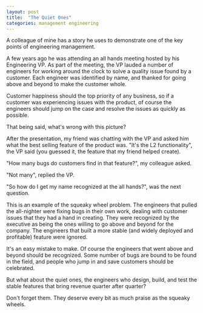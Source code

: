 ```yaml
---
layout: post
title:  "The Quiet Ones"
categories: management engineering
---
```


A colleague of mine has a story he uses to demonstrate one of the key points of 
engineering management. 

A few years ago he was attending an all hands meeting hosted by his Engineering VP. As part of the meeting, the VP lauded a number of engineers for working around the clock to solve 
a quality issue found by a customer. Each engineer was identified by name, and thanked 
for going above and beyond to make the customer whole.

Customer happiness should the top priority of any business, so if a customer 
was experiencing issues with the product, of course the engineers should jump
on the case and resolve the issues as quickly as possible.

That being said, what's wrong with this picture?

After the presentation, my friend was chatting with the VP and asked him what the 
best selling feature of the product was. "It's the L2 functionality", the VP said
(you guessed it, the feature that my friend helped create).

"How many bugs do customers find in that feature?", my colleague asked.

"Not many", replied the VP.

"So how do I get my name recognized at the all hands?", was the next question.

This is an example of the squeaky wheel problem. The engineers that
pulled the all-nighter were fixing bugs in their own work, dealing with
customer issues that they had a hand in creating. They were recognized by the
executive as being the ones willing to go above and beyond for the company.
The engineers that built a more stable (and widely deployed and profitable) feature
were ignored.

It's an easy mistake to make. Of course the engineers that went above and beyond should
be recognized. Some number of bugs are bound to be found in the field, and
people who jump in and save customers should be celebrated.

But what about the quiet ones, the engineers who design, build, and test the 
stable features that bring revenue quarter after quarter?

Don't forget them. They deserve every bit as much praise as the squeaky wheels.
